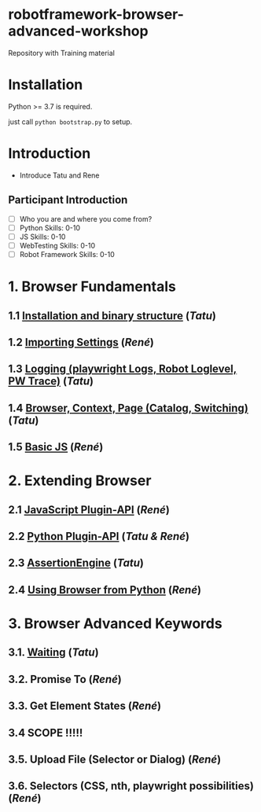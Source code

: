 # robotframework-browser-advanced-workshop
Repository with Training material


# Installation

Python >= 3.7 is required.

just call `python bootstrap.py` to setup.


# Introduction

- Introduce Tatu and Rene
## Participant Introduction

- [ ] Who you are and where you come from?
- [ ] Python Skills: 0-10
- [ ] JS Skills: 0-10
- [ ] WebTesting Skills: 0-10
- [ ] Robot Framework Skills: 0-10

# 1. Browser Fundamentals

## 1.1 [Installation and binary structure](1.1.Installation_and_Binaries/)		(*Tatu*)

## 1.2 [Importing Settings](1.2.ImportSettings/) 								(*René*)

## 1.3 [Logging (playwright Logs, Robot Loglevel, PW Trace)](1.3.Logging/)		(*Tatu*)

## 1.4 [Browser, Context, Page (Catalog, Switching)](1.4.Browser_Context_Page/) (*Tatu*)

## 1.5 [Basic JS](1.5.BasicJS/) 								(*René*)

# 2. Extending Browser

## 2.1 [JavaScript Plugin-API](2.1.JavaScript_Plugin-API/)		(*René*)

## 2.2 [Python Plugin-API](2.2.Python_Plugin-API/) 								(*Tatu & René*)

## 2.3 [AssertionEngine](2.3.AssertionEngine)									(*Tatu*)

## 2.4 [Using Browser from Python](2.4.Using_Browser_from_Python)                (*René*)

# 3. Browser Advanced Keywords

## 3.1. [Waiting](3.1.Waiting)                             		(*Tatu*)

## 3.2. Promise To 												(*René*)

## 3.3. Get Element States 										(*René*)

## 3.4 SCOPE !!!!!

## 3.5. Upload File (Selector or Dialog) 						(*René*)

## 3.6. Selectors (CSS, nth, playwright possibilities) 			(*René*)

